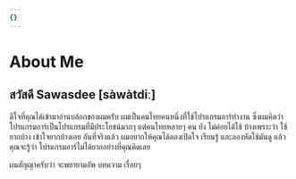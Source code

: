 ```yaml
---
{}
---
```


# About Me

## สวัสดี Sawasdee [sàwàtdiː]

ดีใจที่คุณได้เข้ามาอ่านบล้อกของผมครับ ผมเป็นคนไทยคนหนึ่งที่ใช้โปรแกรมอาร์ทำงาน ซึ่งผมคิดว่าโปรแกรมอาร์เป็นโปรแกรมที่มีประโยชน์มากๆ แต่คนไทยหลายๆ คน ยัง ไม่ค่อยได้ใช้ บ้างเพราะว่า ใช้ยากบ้าง เข้าใจยากบ้างเอย อันที่จริงแล้ว ผมอยากให้คุณได้ลองเปิดใจ เรียนรู้ และลองหัดใช้มันดู แล้วคุณจะรู้ว่า โปรแกรมอาร์ไม่ได้ยากอย่างที่คุณคิดเลย


ผมสัญญาครับว่า จะพยายามอัพ บทความ เรื่อยๆ 


